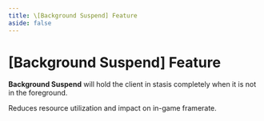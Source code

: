 ```yaml
---
title: \[Background Suspend] Feature
aside: false
---
```


# [Background Suspend] Feature

**Background Suspend** will hold the client in stasis completely when it is not in the foreground.

Reduces resource utilization and impact on in-game framerate.
